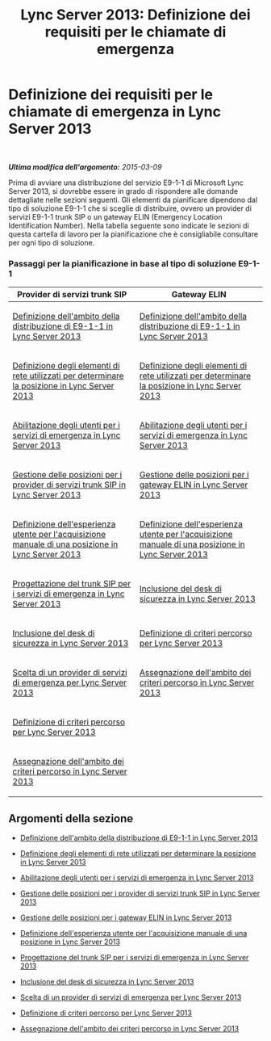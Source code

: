 ﻿---
title: 'Lync Server 2013: Definizione dei requisiti per le chiamate di emergenza'
TOCTitle: Definizione dei requisiti per le chiamate di emergenza
ms:assetid: 5c12b517-9be6-41d0-83e2-11c78793620c
ms:mtpsurl: https://technet.microsoft.com/it-it/library/Gg398404(v=OCS.15)
ms:contentKeyID: 49300684
ms.date: 08/24/2015
mtps_version: v=OCS.15
ms.translationtype: HT
---

# Definizione dei requisiti per le chiamate di emergenza in Lync Server 2013

 

_**Ultima modifica dell'argomento:** 2015-03-09_

Prima di avviare una distribuzione del servizio E9-1-1 di Microsoft Lync Server 2013, si dovrebbe essere in grado di rispondere alle domande dettagliate nelle sezioni seguenti. Gli elementi da pianificare dipendono dal tipo di soluzione E9-1-1 che si sceglie di distribuire, ovvero un provider di servizi E9-1-1 trunk SIP o un gateway ELIN (Emergency Location Identification Number). Nella tabella seguente sono indicate le sezioni di questa cartella di lavoro per la pianificazione che è consigliabile consultare per ogni tipo di soluzione.

### Passaggi per la pianificazione in base al tipo di soluzione E9-1-1

<table>
<colgroup>
<col style="width: 50%" />
<col style="width: 50%" />
</colgroup>
<thead>
<tr class="header">
<th>Provider di servizi trunk SIP</th>
<th>Gateway ELIN</th>
</tr>
</thead>
<tbody>
<tr class="odd">
<td><p><a href="lync-server-2013-defining-the-scope-of-the-e9-1-1-deployment.md">Definizione dell'ambito della distribuzione di E9-1-1 in Lync Server 2013</a></p></td>
<td><p><a href="lync-server-2013-defining-the-scope-of-the-e9-1-1-deployment.md">Definizione dell'ambito della distribuzione di E9-1-1 in Lync Server 2013</a></p></td>
</tr>
<tr class="even">
<td><p><a href="lync-server-2013-defining-the-network-elements-used-to-determine-location.md">Definizione degli elementi di rete utilizzati per determinare la posizione in Lync Server 2013</a></p></td>
<td><p><a href="lync-server-2013-defining-the-network-elements-used-to-determine-location.md">Definizione degli elementi di rete utilizzati per determinare la posizione in Lync Server 2013</a></p></td>
</tr>
<tr class="odd">
<td><p><a href="lync-server-2013-enabling-users-for-e9-1-1.md">Abilitazione degli utenti per i servizi di emergenza in Lync Server 2013</a></p></td>
<td><p><a href="lync-server-2013-enabling-users-for-e9-1-1.md">Abilitazione degli utenti per i servizi di emergenza in Lync Server 2013</a></p></td>
</tr>
<tr class="even">
<td><p><a href="lync-server-2013-managing-locations-for-sip-trunk-service-providers.md">Gestione delle posizioni per i provider di servizi trunk SIP in Lync Server 2013</a></p></td>
<td><p><a href="lync-server-2013-managing-locations-for-elin-gateways.md">Gestione delle posizioni per i gateway ELIN in Lync Server 2013</a></p></td>
</tr>
<tr class="odd">
<td><p><a href="lync-server-2013-defining-the-user-experience-for-manually-acquiring-a-location.md">Definizione dell'esperienza utente per l'acquisizione manuale di una posizione in Lync Server 2013</a></p></td>
<td><p><a href="lync-server-2013-defining-the-user-experience-for-manually-acquiring-a-location.md">Definizione dell'esperienza utente per l'acquisizione manuale di una posizione in Lync Server 2013</a></p></td>
</tr>
<tr class="even">
<td><p><a href="lync-server-2013-designing-the-sip-trunk-for-e9-1-1.md">Progettazione del trunk SIP per i servizi di emergenza in Lync Server 2013</a></p></td>
<td><p><a href="lync-server-2013-including-the-security-desk.md">Inclusione del desk di sicurezza in Lync Server 2013</a></p></td>
</tr>
<tr class="odd">
<td><p><a href="lync-server-2013-including-the-security-desk.md">Inclusione del desk di sicurezza in Lync Server 2013</a></p></td>
<td><p><a href="lync-server-2013-defining-the-location-policy.md">Definizione di criteri percorso per Lync Server 2013</a></p></td>
</tr>
<tr class="even">
<td><p><a href="lync-server-2013-choosing-an-e9-1-1-service-provider.md">Scelta di un provider di servizi di emergenza per Lync Server 2013</a></p></td>
<td><p><a href="lync-server-2013-assigning-location-policy-scope.md">Assegnazione dell'ambito dei criteri percorso in Lync Server 2013</a></p></td>
</tr>
<tr class="odd">
<td><p><a href="lync-server-2013-defining-the-location-policy.md">Definizione di criteri percorso per Lync Server 2013</a></p></td>
<td><p></p></td>
</tr>
<tr class="even">
<td><p><a href="lync-server-2013-assigning-location-policy-scope.md">Assegnazione dell'ambito dei criteri percorso in Lync Server 2013</a></p></td>
<td><p></p></td>
</tr>
</tbody>
</table>


## Argomenti della sezione

  - [Definizione dell'ambito della distribuzione di E9-1-1 in Lync Server 2013](lync-server-2013-defining-the-scope-of-the-e9-1-1-deployment.md)

  - [Definizione degli elementi di rete utilizzati per determinare la posizione in Lync Server 2013](lync-server-2013-defining-the-network-elements-used-to-determine-location.md)

  - [Abilitazione degli utenti per i servizi di emergenza in Lync Server 2013](lync-server-2013-enabling-users-for-e9-1-1.md)

  - [Gestione delle posizioni per i provider di servizi trunk SIP in Lync Server 2013](lync-server-2013-managing-locations-for-sip-trunk-service-providers.md)

  - [Gestione delle posizioni per i gateway ELIN in Lync Server 2013](lync-server-2013-managing-locations-for-elin-gateways.md)

  - [Definizione dell'esperienza utente per l'acquisizione manuale di una posizione in Lync Server 2013](lync-server-2013-defining-the-user-experience-for-manually-acquiring-a-location.md)

  - [Progettazione del trunk SIP per i servizi di emergenza in Lync Server 2013](lync-server-2013-designing-the-sip-trunk-for-e9-1-1.md)

  - [Inclusione del desk di sicurezza in Lync Server 2013](lync-server-2013-including-the-security-desk.md)

  - [Scelta di un provider di servizi di emergenza per Lync Server 2013](lync-server-2013-choosing-an-e9-1-1-service-provider.md)

  - [Definizione di criteri percorso per Lync Server 2013](lync-server-2013-defining-the-location-policy.md)

  - [Assegnazione dell'ambito dei criteri percorso in Lync Server 2013](lync-server-2013-assigning-location-policy-scope.md)

